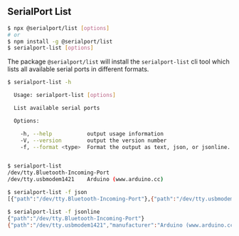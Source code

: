## SerialPort List

```bash
$ npx @serialport/list [options]
# or
$ npm install -g @serialport/list
$ serialport-list [options]
```

The package `@serialport/list` will install the `serialport-list` cli tool which lists all available serial ports in different formats.

```bash
$ serialport-list -h

  Usage: serialport-list [options]

  List available serial ports

  Options:

    -h, --help           output usage information
    -V, --version        output the version number
    -f, --format <type>  Format the output as text, json, or jsonline. default: text


$ serialport-list
/dev/tty.Bluetooth-Incoming-Port
/dev/tty.usbmodem1421    Arduino (www.arduino.cc)

$ serialport-list -f json
[{"path":"/dev/tty.Bluetooth-Incoming-Port"},{"path":"/dev/tty.usbmodem1421","manufacturer":"Arduino (www.arduino.cc)","serialNumber":"752303138333518011C1","locationId":"14200000","vendorId":"2341","productId":"0043"}]

$ serialport-list -f jsonline
{"path":"/dev/tty.Bluetooth-Incoming-Port"}
{"path":"/dev/tty.usbmodem1421","manufacturer":"Arduino (www.arduino.cc)","serialNumber":"752303138333518011C1","locationId":"14200000","vendorId":"2341","productId":"0043"}
```
